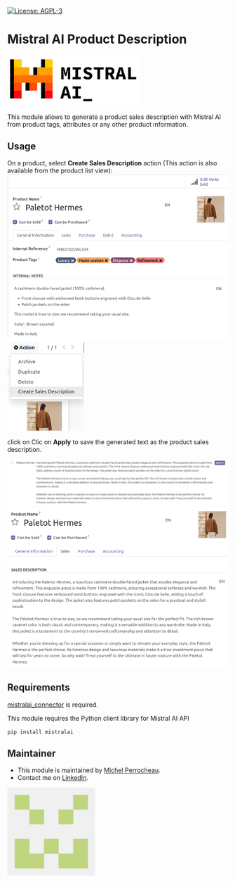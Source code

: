  [![License: AGPL-3](https://img.shields.io/badge/licence-AGPL--3-blue.png)](http://www.gnu.org/licenses/agpl-3.0-standalone.html)

Mistral AI Product Description
==========================

[<img src="./static/img/mistral_ai.png" alt="Mistral AI Logo" style="width:300px;"/>](https://mistral.ai/)

This module allows to generate a product sales description with Mistral AI from product tags, attributes or any other product information.

## Usage

On a product, select **Create Sales Description** action (This action is also available from the product list view):
![image](./static/img/product.png)
![image](./static/img/create_description.png)

click on Clic on **Apply** to save the generated text as the product sales description.

![image](./static/img/result.png)
![image](./static/img/result2.png)

## Requirements

[mistralai_connector](../mistralai_connector/README.md) is required. 

This module requires the Python client library for Mistral AI API

    pip install mistralai

## Maintainer

* This module is maintained by [Michel Perrocheau](https://github.com/myrrkel). 
* Contact me on [LinkedIn](https://www.linkedin.com/in/michel-perrocheau-ba17a4122). 

[<img src="./static/description/logo.png" style="width:200px;"/>](https://github.com/myrrkel)



